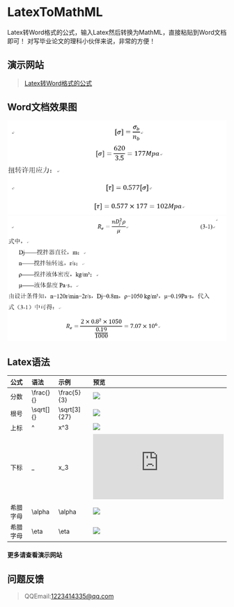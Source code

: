 # LatexToMathML
Latex转Word格式的公式，输入Latex然后转换为MathML，直接粘贴到Word文档即可！
对写毕业论文的理科小伙伴来说，非常的方便！

## 演示网站
> [Latex转Word格式的公式](http://web.xiaoyv.top/web/LatexToMathML/)

## Word文档效果图
![Word文档效果图](word_image/word1.png?raw=true)
![Word文档效果图](word_image/word2.png?raw=true)

## Latex语法

|公式|语法|示例|预览|
|:--|:--|:--|:--|
|分数|\frac{}{}|\frac{5}{3}| ![](http://latex.codecogs.com/gif.latex?\frac{5}{3}) |
|根号|\sqrt[]{}|\sqrt[3]{27}| ![](http://latex.codecogs.com/gif.latex?\sqrt[3]{27}) |
|上标|^| x^3|![](http://latex.codecogs.com/gif.latex?x^3) |
|下标| _ | x_3|![](http://latex.codecogs.com/gif.latex?x_3) |
|希腊字母| \alpha | \alpha|![](http://latex.codecogs.com/gif.latex?\alpha) |
|希腊字母| \eta | \eta|![](http://latex.codecogs.com/gif.latex?\eta) |

#### 更多请查看演示网站


## 问题反馈
> QQEmail:1223414335@qq.com
